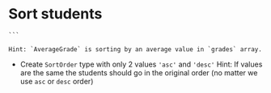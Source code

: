 # Sort students
<!-- Create and export a `sortStudents` function that takes 3 parameters and return a
new array with students sorted according to the given params. Original array
should not be changed. -->

<!-- The parameters are:
- an initial array of students
- a string representing a type of sort
- a sort order that can be `asc` or `desc` -->

<!-- You also need to add correct types:
- Create `Student` interface matching the next data:
    ```
    {
      name: 'Jessica',
      surname: 'Buxton',
      age: 26,
      married: true,
      grades: [5, 5, 4, 5, 4, 4, 4, 4, 5, 4, 5, 4],
    } -->
    ```
<!-- - Create and export a `SortType` enum, having the next values:
    ```
    Name
    Surname
    Age
    Married
    AverageGrade
    ``` -->
    Hint: `AverageGrade` is sorting by an average value in `grades` array.
- Create `SortOrder` type with only 2 values `'asc'` and `'desc'` 
    Hint: If values are the same the students should go in the original order 
    (no matter we use `asc` or `desc` order)
